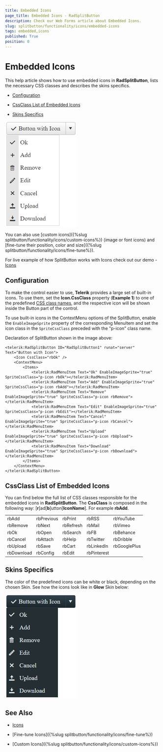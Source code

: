 ```yaml
---
title: Embedded Icons
page_title: Embedded Icons - RadSplitButton
description: Check our Web Forms article about Embedded Icons.
slug: splitbutton/functionality/icons/embedded-icons
tags: embedded,icons
published: True
position: 0
---
```


# Embedded Icons

This help article shows how to use embedded icons in **RadSplitButton**, lists the necessary CSS classes and describes the skins specifics.

* [Configuration](#configuration)

* [CssClass List of Embedded Icons](#cssclass-list-of-embedded-icons)

* [Skins Specifics](#skins-specifics)

![SplitButton with Embedded Icons](images/embedded-icons.png)

You can also use [custom icons]({%slug splitbutton/functionality/icons/custom-icons%}) (image or font icons) and [fine-tune their position, color and size]({%slug splitbutton/functionality/icons/fine-tune%}).

For live example of how SplitButton works with Icons check out our demo - [Icons](https://demos.telerik.com/aspnet-ajax/splitbutton/functionality/icons/defaultcs.aspx)

## Configuration

To make the control easier to use, **Telerik** provides a large set of built-in icons. To use them, set the **Icon.CssClass** property (**Example 1**) to one of the predefined [CSS class names](#cssclass-list-of-embedded-icons), and the respective icon will be shown inside the Button part of the control.

To use built-in icons in the ContextMenu options of the SplitButton, enable the `EnableImageSprite` property of the corresponding MenuItem and set the icon class in the `SpriteCssClass` preceded with the "p-icon" class name.

Declaration of SplitButton shown in the image above:

````ASPX
<telerik:RadSplitButton ID="RadSplitButton1" runat="server" Text="Button with Icon">
    <Icon CssClass="rbOk" />
    <ContextMenu>
        <Items>
            <telerik:RadMenuItem Text="Ok" EnableImageSprite="true" SpriteCssClass="p-icon rbOk"></telerik:RadMenuItem>
            <telerik:RadMenuItem Text="Add" EnableImageSprite="true" SpriteCssClass="p-icon rbAdd"></telerik:RadMenuItem>
            <telerik:RadMenuItem Text="Remove" EnableImageSprite="true" SpriteCssClass="p-icon rbRemove"></telerik:RadMenuItem>
            <telerik:RadMenuItem Text="Edit" EnableImageSprite="true" SpriteCssClass="p-icon rbEdit"></telerik:RadMenuItem>
            <telerik:RadMenuItem Text="Cancel" EnableImageSprite="true" SpriteCssClass="p-icon rbCancel"></telerik:RadMenuItem>
            <telerik:RadMenuItem Text="Upload" EnableImageSprite="true" SpriteCssClass="p-icon rbUpload"></telerik:RadMenuItem>
            <telerik:RadMenuItem Text="Download" EnableImageSprite="true" SpriteCssClass="p-icon rbDownload"></telerik:RadMenuItem>
        </Items>
    </ContextMenu>
</telerik:RadSplitButton>
````

## CssClass List of Embedded Icons

You can find below the full list of CSS classes responsible for the embedded icons in **RadSplitButton**. The **CssClass** is composed in the following way: [**r**]ad[**b**]utton[**IconName**]. For example **rbAdd**.

|  |  |  |  |  |
| ------ | ------ | ------ | ------ | ------ |
|rbAdd|rbPrevious|rbPrint|rbRSS|rbYouTube |
|rbRemove|rbNext|rbRefresh|rbMail|rbVimeo |
|rbOk|rbOpen|rbSearch|rbFB|rbBehance |
|rbCancel|rbAttach|rbHelp|rbTwitter|rbDribble |
|rbUpload|rbSave|rbCart|rbLinkedIn |rbGooglePlus|
|rbDownload|rbConfig|rbEdit|rbPinterest||


## Skins Specifics

The color of the predefined icons can be white or black, depending on the chosen Skin. See how the icons look like in **Glow** Skin below:

![Embedded Icons in RadSplitButton in Glow skin](images/embedded-icons-glow.png)


## See Also

 * [Icons](https://demos.telerik.com/aspnet-ajax/splitbutton/functionality/icons/defaultcs.aspx)

 * [Fine-tune Icons]({%slug splitbutton/functionality/icons/fine-tune%})
 
 * [Custom Icons]({%slug splitbutton/functionality/icons/custom-icons%})

